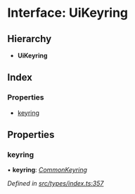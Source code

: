 # Interface: UiKeyring

## Hierarchy

* **UiKeyring**

## Index

### Properties

* [keyring](uikeyring.md#keyring)

## Properties

###  keyring

• **keyring**: *[CommonKeyring](../globals.md#commonkeyring)*

*Defined in [src/types/index.ts:357](https://github.com/PolymathNetwork/polymesh-sdk/blob/eac2196/src/types/index.ts#L357)*
